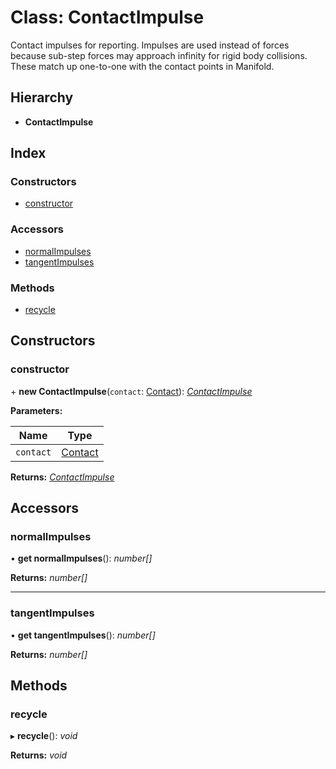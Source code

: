 
# Class: ContactImpulse

Contact impulses for reporting. Impulses are used instead of forces because
sub-step forces may approach infinity for rigid body collisions. These match
up one-to-one with the contact points in Manifold.

## Hierarchy

* **ContactImpulse**

## Index

### Constructors

* [constructor](/api/classes/contactimpulse#constructor)

### Accessors

* [normalImpulses](/api/classes/contactimpulse#normalimpulses)
* [tangentImpulses](/api/classes/contactimpulse#tangentimpulses)

### Methods

* [recycle](/api/classes/contactimpulse#recycle)

## Constructors

###  constructor

\+ **new ContactImpulse**(`contact`: [Contact](/api/classes/contact)): *[ContactImpulse](/api/classes/contactimpulse)*

**Parameters:**

Name | Type |
------ | ------ |
`contact` | [Contact](/api/classes/contact) |

**Returns:** *[ContactImpulse](/api/classes/contactimpulse)*

## Accessors

###  normalImpulses

• **get normalImpulses**(): *number[]*

**Returns:** *number[]*

___

###  tangentImpulses

• **get tangentImpulses**(): *number[]*

**Returns:** *number[]*

## Methods

###  recycle

▸ **recycle**(): *void*

**Returns:** *void*
